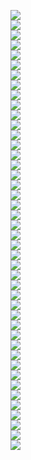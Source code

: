 <img src='5a6b122c-39c1-4581-8c1f-2d6f36a9f8a0_0.png'><br><img src='5a6b122c-39c1-4581-8c1f-2d6f36a9f8a0_1.png'><br><img src='5a6b122c-39c1-4581-8c1f-2d6f36a9f8a0_2.png'><br><img src='5a6b122c-39c1-4581-8c1f-2d6f36a9f8a0_3.png'><br><img src='5a6b122c-39c1-4581-8c1f-2d6f36a9f8a0_4.png'><br><img src='5a6b122c-39c1-4581-8c1f-2d6f36a9f8a0_5.png'><br><img src='5a6b122c-39c1-4581-8c1f-2d6f36a9f8a0_6.png'><br><img src='5a6b122c-39c1-4581-8c1f-2d6f36a9f8a0_7.png'><br><img src='5a6b122c-39c1-4581-8c1f-2d6f36a9f8a0_8.png'><br><img src='5a6b122c-39c1-4581-8c1f-2d6f36a9f8a0_9.png'><br><img src='5a6b122c-39c1-4581-8c1f-2d6f36a9f8a0_10.png'><br><img src='5a6b122c-39c1-4581-8c1f-2d6f36a9f8a0_11.png'><br><img src='5a6b122c-39c1-4581-8c1f-2d6f36a9f8a0_12.png'><br><img src='5a6b122c-39c1-4581-8c1f-2d6f36a9f8a0_13.png'><br><img src='5a6b122c-39c1-4581-8c1f-2d6f36a9f8a0_14.png'><br><img src='5a6b122c-39c1-4581-8c1f-2d6f36a9f8a0_15.png'><br><img src='5a6b122c-39c1-4581-8c1f-2d6f36a9f8a0_16.png'><br><img src='5a6b122c-39c1-4581-8c1f-2d6f36a9f8a0_17.png'><br><img src='5a6b122c-39c1-4581-8c1f-2d6f36a9f8a0_18.png'><br><img src='5a6b122c-39c1-4581-8c1f-2d6f36a9f8a0_19.png'><br><img src='5a6b122c-39c1-4581-8c1f-2d6f36a9f8a0_20.png'><br><img src='5a6b122c-39c1-4581-8c1f-2d6f36a9f8a0_21.png'><br><img src='5a6b122c-39c1-4581-8c1f-2d6f36a9f8a0_22.png'><br><img src='5a6b122c-39c1-4581-8c1f-2d6f36a9f8a0_23.png'><br><img src='5a6b122c-39c1-4581-8c1f-2d6f36a9f8a0_24.png'><br><img src='5a6b122c-39c1-4581-8c1f-2d6f36a9f8a0_25.png'><br><img src='5a6b122c-39c1-4581-8c1f-2d6f36a9f8a0_26.png'><br><img src='5a6b122c-39c1-4581-8c1f-2d6f36a9f8a0_27.png'><br><img src='5a6b122c-39c1-4581-8c1f-2d6f36a9f8a0_28.png'><br><img src='5a6b122c-39c1-4581-8c1f-2d6f36a9f8a0_29.png'><br><img src='5a6b122c-39c1-4581-8c1f-2d6f36a9f8a0_30.png'><br><img src='5a6b122c-39c1-4581-8c1f-2d6f36a9f8a0_31.png'><br><img src='5a6b122c-39c1-4581-8c1f-2d6f36a9f8a0_32.png'><br><img src='5a6b122c-39c1-4581-8c1f-2d6f36a9f8a0_33.png'><br><img src='5a6b122c-39c1-4581-8c1f-2d6f36a9f8a0_34.png'><br><img src='5a6b122c-39c1-4581-8c1f-2d6f36a9f8a0_35.png'><br><img src='5a6b122c-39c1-4581-8c1f-2d6f36a9f8a0_36.png'><br><img src='5a6b122c-39c1-4581-8c1f-2d6f36a9f8a0_37.png'><br><img src='5a6b122c-39c1-4581-8c1f-2d6f36a9f8a0_38.png'><br><img src='5a6b122c-39c1-4581-8c1f-2d6f36a9f8a0_39.png'><br><img src='5a6b122c-39c1-4581-8c1f-2d6f36a9f8a0_40.png'><br><img src='5a6b122c-39c1-4581-8c1f-2d6f36a9f8a0_41.png'><br><img src='5a6b122c-39c1-4581-8c1f-2d6f36a9f8a0_42.png'><br><img src='5a6b122c-39c1-4581-8c1f-2d6f36a9f8a0_43.png'><br>